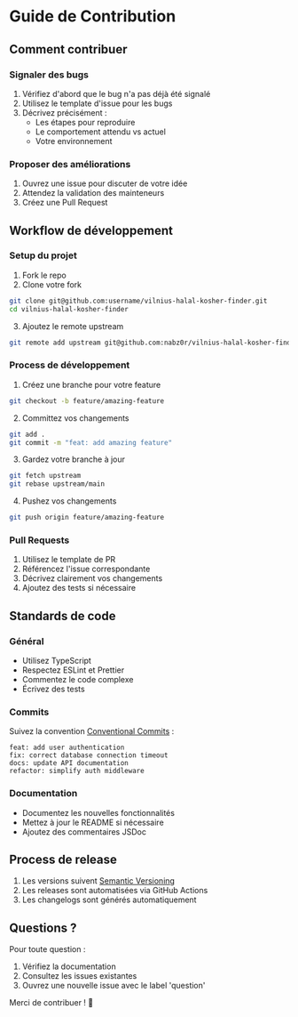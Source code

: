# Guide de Contribution

## Comment contribuer

### Signaler des bugs

1. Vérifiez d'abord que le bug n'a pas déjà été signalé
2. Utilisez le template d'issue pour les bugs
3. Décrivez précisément :
   - Les étapes pour reproduire
   - Le comportement attendu vs actuel
   - Votre environnement

### Proposer des améliorations

1. Ouvrez une issue pour discuter de votre idée
2. Attendez la validation des mainteneurs
3. Créez une Pull Request

## Workflow de développement

### Setup du projet

1. Fork le repo
2. Clone votre fork
```bash
git clone git@github.com:username/vilnius-halal-kosher-finder.git
cd vilnius-halal-kosher-finder
```

3. Ajoutez le remote upstream
```bash
git remote add upstream git@github.com:nabz0r/vilnius-halal-kosher-finder.git
```

### Process de développement

1. Créez une branche pour votre feature
```bash
git checkout -b feature/amazing-feature
```

2. Committez vos changements
```bash
git add .
git commit -m "feat: add amazing feature"
```

3. Gardez votre branche à jour
```bash
git fetch upstream
git rebase upstream/main
```

4. Pushez vos changements
```bash
git push origin feature/amazing-feature
```

### Pull Requests

1. Utilisez le template de PR
2. Référencez l'issue correspondante
3. Décrivez clairement vos changements
4. Ajoutez des tests si nécessaire

## Standards de code

### Général

- Utilisez TypeScript
- Respectez ESLint et Prettier
- Commentez le code complexe
- Écrivez des tests

### Commits

Suivez la convention [Conventional Commits](https://www.conventionalcommits.org/) :

```
feat: add user authentication
fix: correct database connection timeout
docs: update API documentation
refactor: simplify auth middleware
```

### Documentation

- Documentez les nouvelles fonctionnalités
- Mettez à jour le README si nécessaire
- Ajoutez des commentaires JSDoc

## Process de release

1. Les versions suivent [Semantic Versioning](https://semver.org/)
2. Les releases sont automatisées via GitHub Actions
3. Les changelogs sont générés automatiquement

## Questions ?

Pour toute question :
1. Vérifiez la documentation
2. Consultez les issues existantes
3. Ouvrez une nouvelle issue avec le label 'question'

Merci de contribuer ! 🙏
